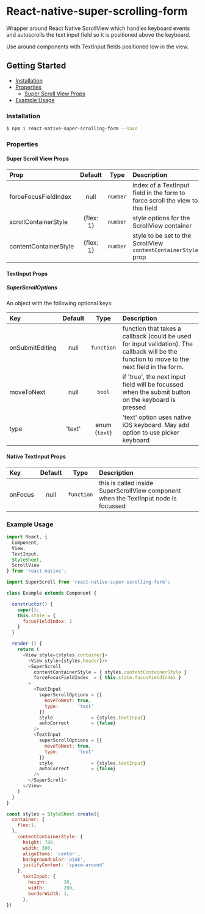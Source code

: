 # React-native-super-scrolling-form

Wrapper around React Native ScrollView which handles keyboard events and autoscrolls the text input field so it is positioned above the keyboard.

Use around components with TextInput fields positioned low in the view.

## Getting Started

- [Installation](#installation)
- [Properties](#properties)
  + [Super Scroll View Props](#super-scroll-view-props)
- [Example Usage](#example-usage)


### Installation

```bash
$ npm i react-native-super-scrolling-form --save
```

### Properties

#### Super Scroll View Props

| Prop  | Default  | Type | Description |
| :------------ |:---------------:| :---------------:| :-----|
| forceFocusFieldIndex | null | `number` | index of a TextInput field in the form to force scroll the view to this field |
| scrollContainerStyle | {flex: 1} | `number` | style options for the ScrollView container |
| contentContainerStyle | {flex: 1} | `number` | style to be set to the ScrollView `contentContainerStyle` prop |

#### TextInput Props

##### SuperScrollOptions

An object with the following optional keys:

| Key  | Default  | Type | Description |
| :------------ |:---------------:| :---------------:| :-----|
| onSubmitEditing | null | `function` | function that takes a callback (could be used for input validation). The callback will be the function to move to the next field in the form.|
| moveToNext | null | `bool` | if 'true', the next input field will be focussed when the submit button on the keyboard is pressed |
| type | 'text' | enum (`text`) | 'text' option uses native iOS keyboard. May add option to use picker keyboard|


#### Native TextInput Props

| Key  | Default  | Type | Description |
| :------------ |:---------------:| :---------------:| :-----|
| onFocus | null | `function` | this is called inside SuperScrollView component when the TextInput node is focussed |

### Example Usage

```js
import React, {
  Component,
  View,
  TextInput,
  StyleSheet,
  ScrollView
} from 'react-native';

import SuperScroll from 'react-native-super-scrolling-form';

class Example extends Component {

  constructor() {
    super();
    this.state = {
      focusFieldIndex: 1
    }
  }

  render () {
    return (
      <View style={styles.container}>
        <View style={styles.header}/>
        <SuperScroll
          contentContainerStyle = { styles.contentContainerStyle }
          forceFocusFieldIndex  = { this.state.focusFieldIndex }
        >
          <TextInput
            superScrollOptions = {{
              moveToNext: true,
              type:       'text'
            }}
            style              = {styles.textInput}
            autoCorrect        = {false}
          />
          <TextInput
            superScrollOptions = {{
              moveToNext: true,
              type:       'text'
            }}
            style              = {styles.textInput}
            autoCorrect        = {false}
          />
        </SuperScroll>
      </View>
    )
  }
}

const styles = StyleSheet.create({
  container: {
    flex:1,
  },
    contentContainerStyle: {
      height: 700,
      width: 300,
      alignItems: 'center',
      backgroundColor:'pink',
      justifyContent: 'space-around'
    },
      textInput: {
        height:      30,
        width:       200,
        borderWidth: 1,
      },
})

```
